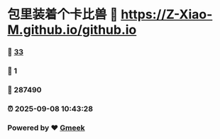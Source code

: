 # 包里装着个卡比兽 :link: https://Z-Xiao-M.github.io/github.io 
### :page_facing_up: [33](https://Z-Xiao-M.github.io/github.io/tag.html) 
### :speech_balloon: 1 
### :hibiscus: 287490 
### :alarm_clock: 2025-09-08 10:43:28 
### Powered by :heart: [Gmeek](https://github.com/Meekdai/Gmeek)
